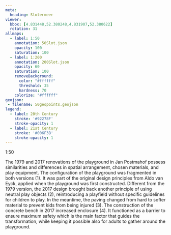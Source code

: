 ```yaml
---
meta:
  heading: Slotermeer
viewer:
  bbox: [4.831448,52.380248,4.831907,52.380622]
  rotation: 31
allmaps:
  - label: 1:50
    annotation: 50Slot.json
    opacity: 100
    saturation: 100
  - label: 1:200
    annotation: 200Slot.json
    opacity: 60
    saturation: 100
    removeBackground:
      color: "#ffffff"
      threshold: 35
      hardness: 70
    colorize: "#ffffff"
geojson:
 - filename: 50geopoints.geojson
legend:
  - label: 20th Century
    stroke: '#92278F'
    stroke-opacity: 1
  - label: 21st Century
    stroke: '#006F3B'
    stroke-opacity: 1
---
```

1:50

The 1979 and 2017 renovations of the playground in Jan Postmahof possess similarities and differences in spatial arrangement, chosen materials, and play equipment. The configuration of the playground was fragmented in both versions (1). It was part of the original design principles from Aldo van Eyck, applied when the playground was first constructed. Different from the 1979 version, the 2017 design brought back another principle of using neutral play objects (2), reintroducing a playfield without specific guidelines for children to play. In the meantime, the paving changed from hard to softer material to prevent kids from being injured (3). The construction of the concrete bench in 2017 increased enclosure (4). It functioned as a barrier to ensure maximum safety which is the main factor that guides the transformation, while keeping it possible also for adults to gather around the playground.